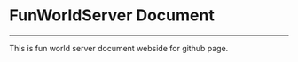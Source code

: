 # FunWorldServer Document

<hr>

<p>
This is fun world server document webside for github page.
</p>